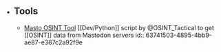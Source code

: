 - ## Tools
	- [Masto OSINT Tool](https://github.com/C3n7ral051nt4g3ncy/Masto) [[Dev/Python]] script by @OSINT_Tactical to get [[OSINT]] data from Mastodon servers
	  id:: 63741503-4895-4bb9-ae87-e367c2a92f9e